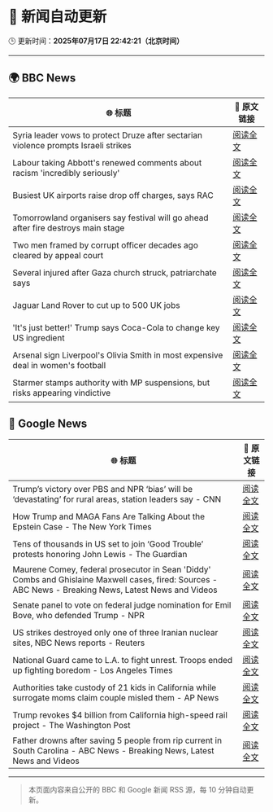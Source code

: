 # 🧠 新闻自动更新

🕒 更新时间：**2025年07月17日 22:42:21（北京时间）**

---

## 🌍 BBC News

| 🌐 标题 | 🔗 原文链接 |
|--------|-------------|
| Syria leader vows to protect Druze after sectarian violence prompts Israeli strikes | [阅读全文](https://www.bbc.com/news/articles/cg5z3jqe673o) |
| Labour taking Abbott's renewed comments about racism 'incredibly seriously' | [阅读全文](https://www.bbc.com/news/articles/cwye24vjnn8o) |
| Busiest UK airports raise drop off charges, says RAC | [阅读全文](https://www.bbc.com/news/articles/cwyg0ly2ld8o) |
| Tomorrowland organisers say festival will go ahead after fire destroys main stage | [阅读全文](https://www.bbc.com/news/articles/cpwqewyrw57o) |
| Two men framed by corrupt officer decades ago cleared by appeal court | [阅读全文](https://www.bbc.com/news/articles/c5ylzyr8gpko) |
| Several injured after Gaza church struck, patriarchate says | [阅读全文](https://www.bbc.com/news/articles/c8xvnlpx2dxo) |
| Jaguar Land Rover to cut up to 500 UK jobs | [阅读全文](https://www.bbc.com/news/articles/c86g2d7e4pwo) |
| 'It's just better!' Trump says Coca-Cola to change key US ingredient | [阅读全文](https://www.bbc.com/news/articles/czxe59zl8qzo) |
| Arsenal sign Liverpool's Olivia Smith in most expensive deal in women's football | [阅读全文](https://www.bbc.com/sport/football/articles/c3r9yz5x3w5o) |
| Starmer stamps authority with MP suspensions, but risks appearing vindictive | [阅读全文](https://www.bbc.com/news/articles/cedg44wj47go) |

## 📰 Google News

| 🌐 标题 | 🔗 原文链接 |
|--------|-------------|
| Trump’s victory over PBS and NPR ‘bias’ will be ‘devastating’ for rural areas, station leaders say - CNN | [阅读全文](https://news.google.com/rss/articles/CBMijwFBVV95cUxQVEc4V1ZMeG0waFkwMDVjcWF5S21lcE9ZdXpqY0MyMDkxVzMxbVpaNzNZcnkyZDJSYnZ2b0R5eUFXNFRxb1JUTFl6THlhZXM1TFctcGN4cEZFcW9xaUhMZUtFREttZ0ZqNnhyRkotUlJYNUcwbGF1UmVvVDdZWXZXRk12bWdDc3lMS2k3UTVTc9IBlAFBVV95cUxNVjk3RUs4WURZcTBhSmJETS1KMGg3dENSbE1jRHgwYTBOZjQyR1dkTHdpd2hFcHVhR3duZ2xWRzZFVnBOZVdyTHcyM2xUbk44enZEVXl4WGc0LWVObFh0Wk1fU3NaQ3JsTjZGRkdaYS12cmNpUlE2YkRyNkJPWWI4NFNzUUhiTm9vcXhwdXJVZ2F2OVZq?oc=5) |
| How Trump and MAGA Fans Are Talking About the Epstein Case - The New York Times | [阅读全文](https://news.google.com/rss/articles/CBMikgFBVV95cUxPSWN1VVpibmVMZm9SNk5fajNHSFRDTkIxbExNRnZhTjRyR0NpdzVjOTAtQU5ld3VuUEF6ZlBIZlNJZFYyUDNOcVdWZk9jdVJXcHFfbk52c3Rzc0hMM1E2bUJTWFEtVnJqN05UVVY2cW1lcGdQM0xqOEtYQW1iVTkxNjM4dXgxc1NDVkw5anJzMG05Zw?oc=5) |
| Tens of thousands in US set to join ‘Good Trouble’ protests honoring John Lewis - The Guardian | [阅读全文](https://news.google.com/rss/articles/CBMijwFBVV95cUxNYi03ejJyTExidEVlYWJFaXR1U0NqdUJ0UEI3eUk2dlBjZU5kTlZ5X2Z1NUZlWXBBWHY5QzV6OUp4UHpBczdmdU1fMGJKZWM5WGlKU2RnVENiRGtSWGpGbS1qRTJVRXp3YWNoUENQN2h2aWY4bFItOHNIa0lxNGJXTm9kN0t4THZoM2NIN3VrNA?oc=5) |
| Maurene Comey, federal prosecutor in Sean 'Diddy' Combs and Ghislaine Maxwell cases, fired: Sources - ABC News - Breaking News, Latest News and Videos | [阅读全文](https://news.google.com/rss/articles/CBMimwFBVV95cUxPdVNqb21fLUV0Z2IxTXZDWWdOeUZ4Wi1kTkZsTXo4X1ZGZGQ1Qkp0SHpidWd2MjNuNk9JblphS1lIZnVvNXR5Vnp0N3RjeUp3eFhqQUo3eUxMaVMtWXl3TUVRVzVCb05xazZ2VWNBcE11MFplaVlLeDhfOWVCMlVTdjdNeENxOTZrazRrMEFWczBaUGdYak1mdFF3VdIBoAFBVV95cUxOenNERXgzU1h0aElheTJDNGdkQ0RYT0FxaThIMm9jc0Qtd2ZZUkZ0XzE5NUgxOVY2ZFdsc2ZZT015aVJEWVZSSXBZUU5oYlNaX3N0NTVCQ1l0Z2hJaVg0S2R1VjJNOUNpZDFzaXo0TjVXeWt3UU9uV2U2TFRoS1F4U3EtZEdKdjRQN1VWdXBzeHFxVjlfOWtSa2hya3Z6RExR?oc=5) |
| Senate panel to vote on federal judge nomination for Emil Bove, who defended Trump - NPR | [阅读全文](https://news.google.com/rss/articles/CBMidEFVX3lxTE82cnNHWnNqeDY2ZU1DWlF2NG1PRm1XQ0RXVGpmN3RSX2Q1U0FPNjJhRTZNM3dkU0xOZVpmTHJGYUZmd0tVTDBzSEVINnZUblF0cXdLX1ozaWFQMmNvNHVXdEhoZ1lZNkRTYU1EOHRTSVJ0Znd2?oc=5) |
| US strikes destroyed only one of three Iranian nuclear sites, NBC News reports - Reuters | [阅读全文](https://news.google.com/rss/articles/CBMixwFBVV95cUxQUE9RYkNmUml1ZTdoMDkxa1dIbGI2M0lCSnMtN2FsR0NYaHMyZ3BVVG1IdmNGNXdnY2tvemNmU0FSS1FNT2p0Vm95Y2JoX2d4NVlXRlpsZnVVVUg2bml2RkFhU2FnR3BhYnhIRFBINW1RNWNHNWxkUHFkTkJhSkwtU29DdnUtdV8tNU5Bajk3cURxeS1zYmVWbVVabEktcUJpdno4ZTNhUjVqTG5OdWhUTllJY3lpN0J3ODg4N0QtX3NZMDdZM0Nz?oc=5) |
| National Guard came to L.A. to fight unrest. Troops ended up fighting boredom - Los Angeles Times | [阅读全文](https://news.google.com/rss/articles/CBMimwFBVV95cUxQV2dvbG1WMTZkYkxuNTlCUnJZRjJYY2VIdERQcGI1OGlTWDh2WWZzRGxJUHhIQ3FXbVo0bXVSc0hwMWZGakpVZUxQREZwVi1DRkVjMDA1c3BqLVhyZEZwYzBJUG9QVVUzaG0tdDVDeE8yMFhfZl9KQU9YVEtIMVo2QWQybGFSNHkxRE4zSHJQc2ZlYTBuQ18xMUQyYw?oc=5) |
| Authorities take custody of 21 kids in California while surrogate moms claim couple misled them - AP News | [阅读全文](https://news.google.com/rss/articles/CBMimgFBVV95cUxOcUlETnY2ZHQ2T1Z3V2xkcE8wSU1ocTE1YkRfdWRpM0FUQmVkZ195UExkZHNlWEJ6STNQOE9CNENmSTVSdGZxd1NzTnp6MmdaOFlPcTllbWFnVWprdmg3NEFOWFZUN2RpVjN4SldRX1I3QkV4OGU2NFgtZjZmN3FDUlFZQ2dKaGVwcXZMVVBWMFN4V2FGdUpCMjdB?oc=5) |
| Trump revokes $4 billion from California high-speed rail project - The Washington Post | [阅读全文](https://news.google.com/rss/articles/CBMioAFBVV95cUxNYUFvTTZNaGpPTWJvb1loQXF1azZwM3IxZmtDSzB4OEpRakpZVWdnSWpSS0NIMnRhTktHREo0N29Yak9MZVNkQVE3OTNMNUdBWDl3RFYwajBIdkxkWWJWR2JVOThPbG9IWVNLQU1TSzh3cC16eGpJNktUOVVsaWNVeHNUWnJBUGp0NG1WV1JPSUtIU1BwZzd2WlhKemc4bURV?oc=5) |
| Father drowns after saving 5 people from rip current in South Carolina - ABC News - Breaking News, Latest News and Videos | [阅读全文](https://news.google.com/rss/articles/CBMilwFBVV95cUxPMlBBR2ZkQVk1NnJYQUg0V3FUdzB5QjItMk1Uc0pBYzl2TkdYM1FnUGZTWUdjQWFMQ1htaFZ2VUFMQkxfNlNLQ2thaVhkUXpfT1pjYkxqYTB3TGxNN0RpRUdvRHlLY05qb2hNRlhYVDc4X0hFNm9uazJVQmktOEkxMzdUMC1DMlJHWl9DVlF5SFdUbHF2RHVZ0gGcAUFVX3lxTFA4czhBMVRpNEZMckozZ1ZIT2dXdlhBOWRnQjZYNmpEVVFXN3dqQUR0REhidGVJZU14U1lmVDNzN0J1ZV8xQUtFN1FCdzBlYUliQi00cEJ6a21BbXZYWXphSzE5R0laLVdkVGhaQ1lya0VvZE5YOEdWZlBrZ2VtRFROdDJ0aUtXZnFtSmNVUXhseDNwTUtmemhibWlwWQ?oc=5) |

---
> 本页面内容来自公开的 BBC 和 Google 新闻 RSS 源，每 10 分钟自动更新。
